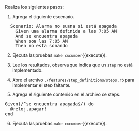Realiza los siguientes pasos:

1. Agrega el siguiente escenario.

<pre class="file" data-filename="./features/reloj.feature" data-target="append">
  Scenario: Alarma no suena si está apagada
    Given una alarma definida a las 7:05 AM
    And se encuentra apagada
    When son las 7:05 AM
    Then no esta sonando
</pre>

2. Ejecuta las pruebas `make cucumber`{{execute}}.

3. Lee los resultados, observa que indica que un `step` no está implementado.

4. Abre el archivo  `./features/step_definitions/steps.rb` para implementar el step faltante.

5. Agrega el siguiente contenido en el archivo de steps.

<pre class="file" data-filename="./features/step_definitions/steps.rb" data-target="append">
Given(/^se encuentra apagada$/) do
  @reloj.apagar!
end
</pre>

6. Ejecuta las pruebas `make cucumber`{{execute}}.
